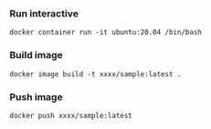 
### Run interactive

```docker container run -it ubuntu:20.04 /bin/bash```

### Build image

```docker image build -t xxxx/sample:latest .```

### Push image

```docker push xxxx/sample:latest```

